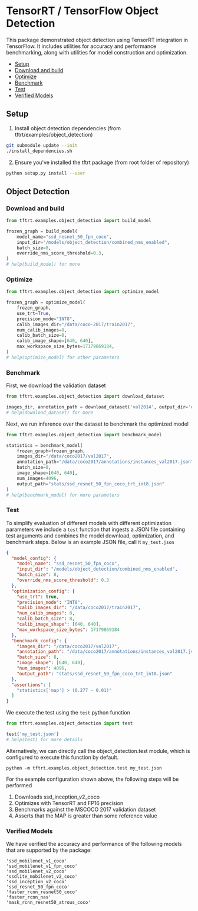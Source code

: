 # TensorRT / TensorFlow Object Detection

This package demonstrated object detection using TensorRT integration in TensorFlow. 
It includes utilities for accuracy and performance benchmarking, along with 
utilities for model construction and optimization.

* [Setup](#setup)
* [Download and build](#od_download)
* [Optimize](#od_optimize)
* [Benchmark](#od_benchmark)
* [Test](#od_test)
* [Verified Models](#od_verified_models)

<a name="setup"></a>
## Setup

1. Install object detection dependencies (from tftrt/examples/object_detection)

```bash
git submodule update --init
./install_dependencies.sh
```

2. Ensure you've installed the tftrt package (from root folder of repository)

```bash
python setup.py install --user
```

<a name="od"></a>
## Object Detection

<a name="od_download"></a>
### Download and build
```python
from tftrt.examples.object_detection import build_model

frozen_graph = build_model(
    model_name="ssd_resnet_50_fpn_coco",
    input_dir="/models/object_detection/combined_nms_enabled",
    batch_size=8,
    override_nms_score_threshold=0.3,
)
# help(build_model) for more
```

<a name="od_optimize"></a>
### Optimize

```python
from tftrt.examples.object_detection import optimize_model

frozen_graph = optimize_model(
    frozen_graph,
    use_trt=True,
    precision_mode="INT8",
    calib_images_dir="/data/coco-2017/train2017",
    num_calib_images=8,
    calib_batch_size=8,
    calib_image_shape=[640, 640],
    max_workspace_size_bytes=17179869184,
)
# help(optimize_model) for other parameters
```

<a name="od_benchmark"></a>
### Benchmark

First, we download the validation dataset

```python
from tftrt.examples.object_detection import download_dataset

images_dir, annotation_path = download_dataset('val2014', output_dir='dataset')
# help(download_dataset) for more
```

Next, we run inference over the dataset to benchmark the optimized model

```python
from tftrt.examples.object_detection import benchmark_model

statistics = benchmark_model(
    frozen_graph=frozen_graph, 
    images_dir="/data/coco2017/val2017",
    annotation_path="/data/coco2017/annotations/instances_val2017.json",
    batch_size=8,
    image_shape=[640, 640],
    num_images=4096,
    output_path="stats/ssd_resnet_50_fpn_coco_trt_int8.json"
)
# help(benchmark_model) for more parameters
```

<a name="od_test"></a>
### Test
To simplify evaluation of different models with different optimization parameters
we include a ``test`` function that ingests a JSON file containing test arguments
and combines the model download, optimization, and benchmark steps.  Below is an
example JSON file, call it ``my_test.json``

```json
{
  "model_config": {
    "model_name": "ssd_resnet_50_fpn_coco",
    "input_dir": "/models/object_detection/combined_nms_enabled",
    "batch_size": 8,
    "override_nms_score_threshold": 0.3
  },
  "optimization_config": {
    "use_trt": true,
    "precision_mode": "INT8",
    "calib_images_dir": "/data/coco2017/train2017",
    "num_calib_images": 8,
    "calib_batch_size": 8,
    "calib_image_shape": [640, 640],
    "max_workspace_size_bytes": 17179869184
  },
  "benchmark_config": {
    "images_dir": "/data/coco2017/val2017",
    "annotation_path": "/data/coco2017/annotations/instances_val2017.json",
    "batch_size": 8,
    "image_shape": [640, 640],
    "num_images": 4096,
    "output_path": "stats/ssd_resnet_50_fpn_coco_trt_int8.json"
  },
  "assertions": [
    "statistics['map'] > (0.277 - 0.01)"
  ]
}
```

We execute the test using the ``test`` python function

```python
from tftrt.examples.object_detection import test

test('my_test.json')
# help(test) for more details
```

Alternatively, we can directly call the object_detection.test module, which
is configured to execute this function by default.

```shell
python -m tftrt.examples.object_detection.test my_test.json
```

For the example configuration shown above, the following steps will be performed

1. Downloads ssd_inception_v2_coco
2. Optimizes with TensorRT and FP16 precision
3. Benchmarks against the MSCOCO 2017 validation dataset
4. Asserts that the MAP is greater than some reference value

<a name="od_verified_models"></a>
### Verified Models
We have verified the accuracy and performance of the following models that are supported by the package:

    'ssd_mobilenet_v1_coco'
    'ssd_mobilenet_v1_fpn_coco'
    'ssd_mobilenet_v2_coco'
    'ssdlite_mobilenet_v2_coco'
    'ssd_inception_v2_coco'
    'ssd_resnet_50_fpn_coco'
    'faster_rcnn_resnet50_coco'
    'faster_rcnn_nas'
    'mask_rcnn_resnet50_atrous_coco'
